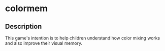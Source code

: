 # colormem

## Description

This game's intention is to help children understand how color mixing works and also improve their visual memory.

